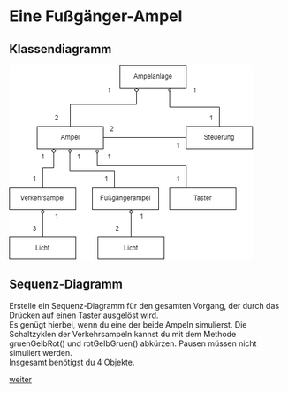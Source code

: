  <meta charset="utf-8" />
  <title>Informatik</title>
  <link rel="stylesheet" href="https://Hi2272.github.io/StyleMD.css">
 
 # Eine Fußgänger-Ampel

## Klassendiagramm

![alt text](Klassendiagramm.png)

## Sequenz-Diagramm
Erstelle ein Sequenz-Diagramm für den gesamten Vorgang, der durch das Drücken auf einen Taster ausgelöst wird.  
Es genügt hierbei, wenn du eine der beide Ampeln simulierst. Die Schaltzyklen der Verkehrsampeln kannst du mit dem Methode gruenGelbRot() und rotGelbGruen() abkürzen. Pausen müssen nicht simuliert werden.  
Insgesamt benötigst du 4 Objekte.  

[weiter](02Sequenzdiagramm.html)  
